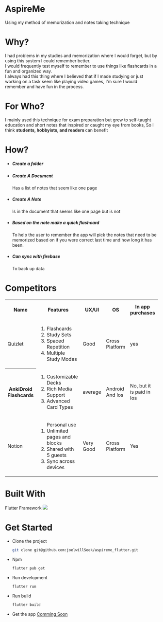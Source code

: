<h1>AspireMe</h1>

<p> Using my method of memorization and notes taking technique </p>

<h1>Why?</h1>

<p> I had problems in my studies and memorization where I would forget, but by using this system I could remember better. <br>
I would frequently test myself to remember to use things like flashcards in a fun and organized way. <br>
I always had this thing where I believed that if I made studying or just working on a task seem like playing video games, I'm sure I would remember and have fun in the process.
</p>

<h1>For Who?</h1>

<p> I mainly used this technique for exam preparation but grew to self-taught education and short notes that inspired or caught my eye from books, So I think <strong> students, hobbyists, and readers </strong> can benefit </p>

<h1> How? </h1>
<ul>
  <li> 
    <h5>Create a folder </h5> 
  </li>
  
  <li> 
    <h5>Create A Document</h5> 
    <p>Has a list of notes that seem like one page</p>
  </li>

  <li> 
    <h5>Create A Note</h5> 
    <p>Is in the document that seems like one page but is not</p>
  </li>
  
  <li>
    <h5>Based on the note make a quick flashcard</h5> 
    <p> To help the user to remember the app will pick the notes that need to be memorized based on if you were correct last time and how long it has been.</p> 
  </li>
  
  <li><h5>Can sync with firebase</h5>
  <p>To back up data</p>
  </li>
  
</ul>

<h1>Competitors</h1>
<table>
  <tr>
    <th>Name</th>
    <th>Features</th>
    <th>UX/UI</th>
    <th>OS</th>
    <th>In app purchases</th>
    <th>Ads</th>
    <th>In App purchases price</th>
    <th>Reviews</th>
    <th>Downloads</th>
    <th>Links</th>
  </tr>

  <tr>
    <td>Quizlet</td>
    <td>
      <ol>
  <li>Flashcards</li>
<li>Study Sets</li>
<li>Spaced Repetition</li>
<li>Multiple Study Modes</li>

  </ol>
  </td>
<td>

  Good
</td>

<td>
  Cross Platform
</td>

<td>
yes
</td>

<td>
  Yes
</td>

<td>
  about $35
</td>

<td>
  4.6
</td>

<td>
  10M+
</td>

<td>
  <a href="https://play.google.com/store/apps/details?id=com.quizlet.quizletandroid&hl=en">Quizlet</a>
</td>
  
  </tr>

  <tr>
    <th>AnkiDroid Flashcards</th>
    <td>
<ol>
<li>Customizable Decks</li>
<li>Rich Media Support</li>
<li>Advanced Card Types</li>
</ol>
      
 </td>
    <td>
      average
    </td>
    <td>
    Android And Ios
    </td>

   <td>
    No, but it is paid in Ios
    </td>
    <td>
    No
    </td>
    <td>
      None
    </td>

   <td>
    4.8
    </td>

  <td>
    10M+
    </td>

   <td>
    <a href="https://play.google.com/store/apps/details?id=com.ichi2.anki&hl=en">Anki</a>
    </td>
    
  </tr>
  
  <tr>
    <td>Notion</td>
    <td>

<ol>Personal use
<li>Unlimited pages and blocks</li>
<li>Shared with 5 guests</li>
<li>Sync across devices</li>
</ol>
  </td>
    <td>Very Good</td>
    <td>Cross Platform</td>
    <td>Yes</td>
    <td>No</td>
    <td>
      about $15
    </td>
    <td>
      4.8
    </td>
    <td>
      10M+
    </td>
    <td>
      <a href="https://play.google.com/store/apps/details?id=notion.id&hl=en">Notion</a>
    </td>
  </tr>

</table>

<h1>Built With</h1>
<p>Flutter Framework <img src="https://img.icons8.com/color/48/flutter.png"/></p>

<h1>Get Started</h1>
<ul>
  <li>Clone the project</li>
    
  ```sh
  git clone git@github.com:joelwillSeek/aspireme_flutter.git
  ```  

  <li>Npm</li>
    
  ```sh
  flutter pub get
  ```

  <li>Run development</li>

   ```bash
  flutter run
```
<li>Run build</li>

  ```sh
  flutter build
  ```

<li>Get the app <a href="#">Comming Soon</a></li>
</ul>
